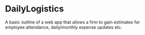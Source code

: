 # DailyLogistics
A basic outline of a web app that allows a firm to gain estimates for employee attendance, daily/monthly expense updates etc.
